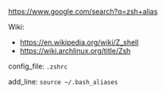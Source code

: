 https://www.google.com/search?q=zsh+alias

Wiki:
- https://en.wikipedia.org/wiki/Z_shell
- https://wiki.archlinux.org/title/Zsh


config_file: `.zshrc`

add_line: `source ~/.bash_aliases`
